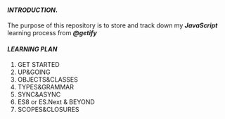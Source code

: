 #### _INTRODUCTION_.
The purpose of this repository is to store and track down my **_JavaScript_** learning process from **_@getify_**

#### _LEARNING PLAN_
1. GET STARTED
2. UP&GOING
3. OBJECTS&CLASSES
4. TYPES&GRAMMAR
5. SYNC&ASYNC
6. ES8 or ES.Next & BEYOND
7. SCOPES&CLOSURES

